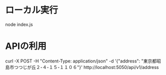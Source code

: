 # ローカル実行
node index.js

# APIの利用
curl -X POST -H "Content-Type: application/json" -d '{"address": "東京都昭島市つつじが丘２-４-１５-１１０６"}' http://localhost:5050/api/v1/address


